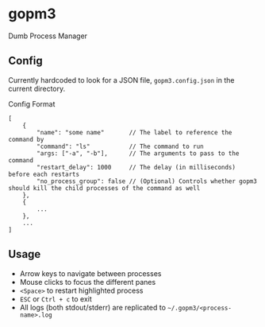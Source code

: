 # gopm3
Dumb Process Manager

## Config
Currently hardcoded to look for a JSON file, `gopm3.config.json` in the current
directory.

Config Format
```
[
    {
        "name": "some name"       // The label to reference the command by
        "command": "ls"           // The command to run
        "args: ["-a", "-b"],      // The arguments to pass to the command
        "restart_delay": 1000     // The delay (in milliseconds) before each restarts
        "no_process_group": false // (Optional) Controls whether gopm3 should kill the child processes of the command as well
    },
    {
        ...
    },
    ...
]
```

## Usage
- Arrow keys to navigate between processes
- Mouse clicks to focus the different panes
- `<Space>` to restart highlighted process
- `ESC` or `Ctrl + c` to exit
- All logs (both stdout/stderr) are replicated to `~/.gopm3/<process-name>.log`
